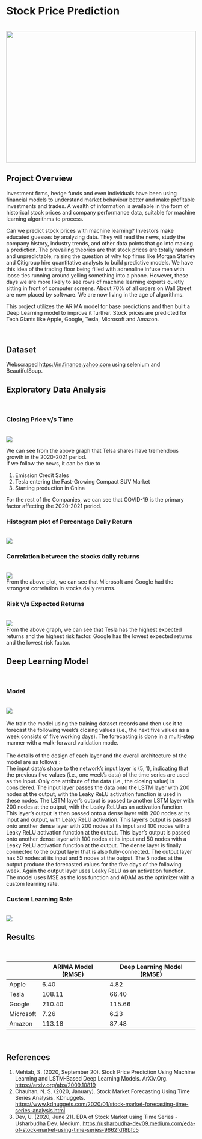 # Stock Price Prediction
<br>
<img src='images/Stock-Price-Prediction.jpg' width = '100%' height='350px'>
<br>

## Project Overview

Investment firms, hedge funds and even individuals have been using financial models to understand market behaviour better and make profitable investments and trades. A wealth of information is available in the form of historical stock prices and company performance data, suitable for machine learning algorithms to process.

Can we predict stock prices with machine learning? Investors make educated guesses by analyzing data. They will read the news, study the company history, industry trends, and other data points that go into making a prediction. The prevailing theories are that stock prices are totally random and unpredictable, raising the question of why top firms like Morgan Stanley and Citigroup hire quantitative analysts to build predictive models. We have this idea of the trading floor being filled with adrenaline infuse men with loose ties running around yelling something into a phone. However, these days we are more likely to see rows of machine learning experts quietly sitting in front of computer screens. About 70% of all orders on Wall Street are now placed by software. We are now living in the age of algorithms.

This project utilizes the ARIMA model for base predictions and then built a Deep Learning model to improve it further. Stock prices are predicted for Tech Giants like Apple, Google, Tesla, Microsoft and Amazon.

<br>

## Dataset
Webscraped https://in.finance.yahoo.com using selenium and BeautifulSoup.
<br>

## Exploratory Data Analysis
<br>

### Closing Price v/s Time
<br>
<img src='images/Moving_Average.png'>

We can see from the above graph that Telsa shares have tremendous growth in the 2020-2021 period.
<br>
If we follow the news, it can be due to

1. Emission Credit Sales
2. Tesla entering the Fast-Growing Compact SUV Market
3. Starting production in China

For the rest of the Companies, we can see that COVID-19 is the primary factor affecting the 2020-2021 period.
<br>

### Histogram plot of Percentage Daily Return 
<br>
<img src='images/Daily_Returns.png'>
<br>

### Correlation between the stocks daily returns
<br>
<img src='images/Correlation_Plot.png'>
<br>
From the above plot, we can see that Microsoft and Google had the strongest correlation in stocks daily returns.
<br>

### Risk v/s Expected Returns
<br>
<img src='images/Risk_vs_Expected_Returns.png'>
<br>
From the above graph, we can see that Tesla has the highest expected returns and the highest risk factor. Google has the lowest expected returns and the lowest risk factor.
<br>

## Deep Learning Model
<br>

### Model
<br>
<img src='images/model.png'>
<br><br>
We train the model using the training dataset records and then use it to forecast the following week’s closing values (i.e., the next five values as a week consists of five working days). The forecasting is done in a multi-step manner with a walk-forward validation mode. <br><br> 
The details of the design of each layer and the overall architecture of the model are as follows :
<br>
The input data’s shape to the network’s input layer is (5, 1), indicating that the previous five values (i.e., one week’s data) of the time series are used as the input. Only one attribute of the data (i.e., the closing value) is considered. The input layer passes the data onto the LSTM layer with 200 nodes at the output, with the Leaky ReLU activation function is used in these nodes. The LSTM layer’s output is passed to another LSTM layer with 200 nodes at the output, with the Leaky ReLU as an activation function. This layer’s output is then passed onto a dense layer with 200 nodes at its input and output, with Leaky ReLU activation. This layer’s output is passed onto another dense layer with 200 nodes at its input and 100 nodes with a Leaky ReLU activation function at the output. This layer’s output is passed onto another dense layer with 100 nodes at its input and 50 nodes with a Leaky ReLU activation function at the output. The dense layer is finally connected to the output layer that is also fully-connected. The output layer has 50 nodes at its input and 5 nodes at the output. The 5 nodes at the output produce the forecasted values for the five days of the following week. Again the output layer uses Leaky ReLU as an activation function. The model uses MSE as the loss function and ADAM as the optimizer with a custom learning rate. 
<br>

### Custom Learning Rate 
<br>
<img src='images/Learning_Rate.png'>
<br>

## Results
<br>

|           | ARIMA Model (RMSE) | Deep Learning Model (RMSE) | 
| --------- | ------------------ | -------------------------- |
| Apple     | 6.40               | 4.82                       |
| Tesla     | 108.11             | 66.40                      |
| Google    | 210.40             | 115.66                     |
| Microsoft | 7.26               | 6.23                       |
| Amazon    | 113.18             | 87.48                      |

<br>

## References
1. Mehtab, S. (2020, September 20). Stock Price Prediction Using Machine Learning and LSTM-Based Deep Learning Models. ArXiv.Org. https://arxiv.org/abs/2009.10819
2. Chauhan, N. S. (2020, January). Stock Market Forecasting Using Time Series Analysis. KDnuggets. https://www.kdnuggets.com/2020/01/stock-market-forecasting-time-series-analysis.html
3. Dev, U. (2020, June 21). EDA of Stock Market using Time Series - Usharbudha Dev. Medium. https://usharbudha-dev09.medium.com/eda-of-stock-market-using-time-series-9662fd18bfc5
